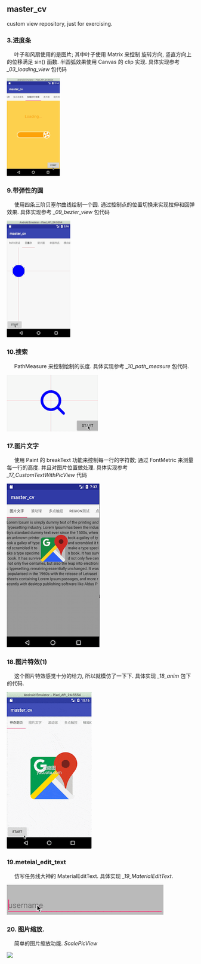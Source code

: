 ## master_cv
custom view repository, just for exercising.

### 3.进度条

&nbsp;&nbsp;&nbsp;&nbsp; 叶子和风扇使用的是图片; 其中叶子使用 Matrix 来控制 旋转方向, 竖直方向上的位移满足 sin() 函数.  半圆弧效果使用 Canvas 的 clip 实现. 具体实现参考 *_03_loading_view* 包代码

![](https://github.com/tanhuang01/master_cv/blob/master/pic/_03_loading.gif)

### 9.带弹性的圆

&nbsp;&nbsp;&nbsp;&nbsp; 使用四条三阶贝塞尔曲线绘制一个圆. 通过控制点的位置切换来实现拉伸和回弹效果. 具体实现参考 *_09_bezier_view* 包代码

![](https://github.com/tanhuang01/master_cv/blob/master/pic/_09_bezier.gif)

### 10.搜索

&nbsp;&nbsp;&nbsp;&nbsp; PathMeasure 来控制绘制的长度. 具体实现参考 *_10_path_measure* 包代码.

![](https://github.com/tanhuang01/master_cv/blob/master/pic/_10_path_measure.gif)

### 17.图片文字

&nbsp;&nbsp;&nbsp;&nbsp; 使用 Paint 的 breakText 功能来控制每一行的字符数; 通过 FontMetric 来测量每一行的高度. 并且对图片位置做处理. 具体实现参考 *_17_CustomTextWithPicView* 代码

![](https://github.com/tanhuang01/master_cv/blob/master/pic/_17_text_pic.png)

### 18.图片特效(1)

&nbsp;&nbsp;&nbsp;&nbsp; 这个图片特效感觉十分的给力, 所以就模仿了一下下. 具体实现 *_18_anim* 包下的代码.

![](https://github.com/tanhuang01/master_cv/blob/master/pic/_18_map_anim.gif)

### 19.meteial_edit_text

&nbsp;&nbsp;&nbsp;&nbsp; 仿写任务线大神的 MaterialEditText. 具体实现 *_19_MaterialEditText*.

![](https://github.com/tanhuang01/master_cv/blob/master/pic/_19_meterial_degsin.gif)

### 20. 图片缩放.

&nbsp;&nbsp;&nbsp;&nbsp; 简单的图片缩放功能. *ScalePicView*

![](https://github.com/tanhuang01/master_cv/blob/master/pic/_21_scale_pic.gif)